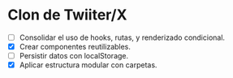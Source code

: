 # Clon de Twiiter/X

- [ ] Consolidar el uso de hooks, rutas, y renderizado condicional.
- [x] Crear componentes reutilizables. 
- [ ] Persistir datos con localStorage.
- [x] Aplicar estructura modular con carpetas.